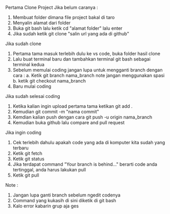 Pertama Clone Project Jika belum caranya :
1. Membuat folder dimana file project bakal di taro
2. Menyalin alamat dari folder
3. Buka git bash lalu ketik cd "alamat folder" lalu enter
4. Jika sudah ketik git clone "salin url yang ada di github"

Jika sudah clone
1. Pertama tama masuk terlebih dulu ke vs code, buka folder hasil clone
2. Lalu buat terminal baru dan tambahkan terminal git bash sebagai terminal kedua
3. Sebelum memulai coding jangan lupa untuk mengganti branch dengan cara :
   a. Ketik git branch nama_branch note jangan menggunakan spasi
   b. ketik git checkout nama_branch
4. Baru mulai coding

Jika sudah selesai coding
1. Ketika kalian ingin upload pertama tama ketikan git add .
2. Kemudian git commit -m "nama commit"
3. Kemdian kalian push dengan cara git push -u origin nama_branch
4. Kemudian buka github lalu compare and pull request

Jika ingin coding
1. Cek terlebih dahulu apakah code yang ada di komputer kita sudah yang terbaru
2. Ketik git fetch
3. Ketik git status
4. Jika terdapat command "Your branch is behind..." berarti code anda tertinggal, anda harus lakukan pull
5. Ketik git pull

Note :
1. Jangan lupa ganti branch sebelum ngedit codenya
2. Command yang kukasih di sini diketik di git bash
3. Kalo error kabarin grup aja ges
